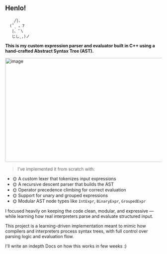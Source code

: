 ## Henlo! 
        ╱|、
      (˚ˎ 。7  
       |、˜〵          
       じしˍ,)ノ

**This is my custom expression parser and evaluator built in C++ using a hand-crafted Abstract Syntax Tree (AST).**

<img width="1453" height="335" alt="image" src="https://github.com/user-attachments/assets/2fdb4330-de6c-4a6a-9ce3-4924af839c53" />

> I’ve implemented it from scratch with:

- 🌞 A custom lexer that tokenizes input expressions  
- 🌞 A recursive descent parser that builds the AST  
- 🌞 Operator precedence climbing for correct evaluation  
- 🌞 Support for unary and grouped expressions  
- 🌞 Modular AST node types like `IntExpr`, `BinaryExpr`, `GroupedExpr`

I focused heavily on keeping the code clean, modular, and expressive — while learning how real interpreters parse and evaluate structured input.

This project is a learning-driven implementation meant to mimic how compilers and interpreters process syntax trees, with full control over parsing logic and evaluation flow.


I'll write an indepth Docs on how this works in few weeks :)
